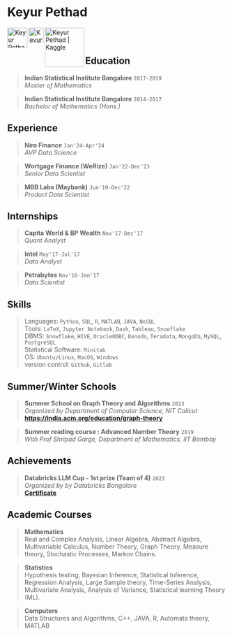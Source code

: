 # Keyur Pethad

[<img align="left" alt="Keyur Pethad | Gmail" width="46px" src="https://upload.wikimedia.org/wikipedia/commons/7/7e/Gmail_icon_%282020%29.svg" />][gmail]

[<img align="left" alt="Keyur Pethad | Linkedin" width="34px" src="https://upload.wikimedia.org/wikipedia/commons/thumb/c/ca/LinkedIn_logo_initials.png/240px-LinkedIn_logo_initials.png" />][linkedin]

[<img align="left" alt="Keyur Pethad | Kaggle" width="90px" src="https://upload.wikimedia.org/wikipedia/commons/7/7c/Kaggle_logo.png" />][kaggle]

[gmail]: mailto:keyurpethad1996@gmail.com
[linkedin]: https://www.linkedin.com/in/keyur-p-07493913b/
[kaggle]: https://www.kaggle.com/keypet1706

<br/><br/>

## Education

> **Indian Statistical Institute Bangalore** `2017-2019`  
> _Master of Mathematics_

> **Indian Statistical Institute Bangalore** `2014-2017`  
> _Bachelor of Mathematics (Hons.)_

## Experience

> **Niro Finance** `Jan'24-Apr'24`  
> _AVP Data Science_

> **Wortgage Finance (WeRize)** `Jan'22-Dec'23`  
> _Senior Data Scientist_

> **MBB Labs (Maybank)** `Jun'19-Dec'22`  
> _Product Data Scientist_


## Internships

> **Capita World & BP Wealth** `Nov'17-Dec'17`  
> _Quant Analyst_

> **Intel** `May'17-Jul'17`  
> _Data Analyst_

> **Petrabytes** `Nov'16-Jan'17`  
> _Data Scientist_

## Skills
> Languages: `Python`, `SQL`, `R`, `MATLAB`, `JAVA`, `NoSQL`     
> Tools: `LaTeX`, `Jupyter Notebook`, `Dash`, `Tableau`, `Snowflake`   
> DBMS: `Snowflake`, `HIVE`, `OracleODBC`, `Denodo`, `Teradata`, `MongoDb`, `MySQL`,  `PostgreSQL`    
> Statistical Software: `Minitab`   
> OS: `Ubuntu/Linux`, `MacOS`, `Windows`   
> version control: `Github`, `Gitlab`   

## Summer/Winter Schools

> **Summer School on Graph Theory and Algorithms** `2023`   
_Organized by Department of Computer Science, NIT Calicut_   
**https://india.acm.org/education/graph-theory**


> **Summer reading course : Advanced Number Theory** `2019`   
_With Prof Shripad Garge, Department of Mathematics, IIT Bombay_

## Achievements

> **Databricks LLM Cup - 1st prize (Team of 4)** `2023`  
_Organized by by Databricks Bangalore_  
> **[Certificate](https://github.com/keyurpethad/keyurpethad/blob/main/Keyur_DatabricksLLM.png)**

## Academic Courses

> **Mathematics**  
Real and Complex Analysis, Linear Algebra, Abstract Algebra, Multivariable Calculus, Number Theory, Graph Theory, Measure theory, Stochastic Processes, Markov Chains.

> **Statistics**  
Hypothesis testing, Bayesian Inference, Statistical Inference, Regression Analysis, Large Sample theory, Time-Series Analysis, Multivariate Analysis, Analysis of Variance, Statistical learning Theory (ML).

> **Computers**   
Data Structures and Algorithms, C++, JAVA, R, Automata theory, MATLAB

